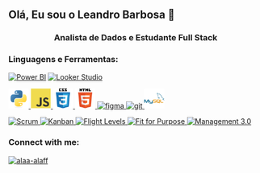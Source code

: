 ## Olá, Eu sou o Leandro Barbosa 👋

<h3 align="center">Analista de Dados e Estudante Full Stack</h3>

<h3 align="left">Linguagens e Ferramentas:</h3>
<p align="left"> 
<a href="https://powerbi.microsoft.com/" target="_blank"> <img src="https://upload.wikimedia.org/wikipedia/commons/c/cf/New_Power_BI_Logo.svg" alt="Power BI" width="40" height="40"/></a>
<a href="https://lookerstudio.google.com/" target="_blank"><img src="https://www.gstatic.com/analytics-lego/svg/ic_looker_studio.svg" alt="Looker Studio" width="40" height="40"/ </a>

<a href="https://www.python.org/" target="_blank"><img src="https://raw.githubusercontent.com/devicons/devicon/master/icons/python/python-original.svg" alt="Python" width="40" height="40"/> </a> 
<a href="https://developer.mozilla.org/en-US/docs/Web/JavaScript" target="_blank"> <img src="https://raw.githubusercontent.com/devicons/devicon/master/icons/javascript/javascript-original.svg" alt="javascript" width="40" height="40"/> </a>
<a href="https://www.w3schools.com/css/" target="_blank"> <img src="https://raw.githubusercontent.com/devicons/devicon/master/icons/css3/css3-original-wordmark.svg" alt="css3" width="40" height="40"/> </a> </a>
<a href="https://www.w3.org/html/" target="_blank"> <img src="https://raw.githubusercontent.com/devicons/devicon/master/icons/html5/html5-original-wordmark.svg" alt="html5" width="40" height="40"/> </a>
<a href="https://www.figma.com/" target="_blank"> <img src="https://www.vectorlogo.zone/logos/figma/figma-icon.svg" alt="figma" width="40" height="40"/> </a> 
<a href="https://git-scm.com/" target="_blank"> <img src="https://www.vectorlogo.zone/logos/git-scm/git-scm-icon.svg" alt="git" width="40" height="40"/> </a>
<a href="https://www.mysql.com/" target="_blank"><img src="https://raw.githubusercontent.com/devicons/devicon/master/icons/mysql/mysql-original-wordmark.svg" alt="MySQL" width="40" height="40"/> </a>

<a href="https://www.scrum.org/" target="_blank"><img src="https://scrumorg-website-prod.s3.amazonaws.com/drupal/inline-images/2022-09/asset_44psmi_0.png" alt="Scrum" width="40" height="40"/> </a>
<a href="https://kanbanize.com/kanban-resources/getting-started/what-is-kanban" target="_blank"> 
  <img src="https://br.k21.global/wp-content/uploads/2021/09/kanban-management-professional-kmpii.png" alt="Kanban" width="40" height="40"/> </a>
<a href="https://www.flightlevels.io/" target="_blank"> 
  <img src="https://br.k21.global/wp-content/uploads/2021/07/flight-levels-system-architecture-flsa-2.png" alt="Flight Levels" width="40" height="40"/> 
</a>
<a href="https://fitforpurposeframework.org/" target="_blank"><img src="https://br.k21.global/wp-content/uploads/2020/12/cxp_badges_kanban_f4p-1.png" alt="Fit for Purpose" width="40" height="40"/> </a>
<a href="https://management30.com/" target="_blank"> 
  <img src="https://management30.com/wp-content/themes/m30/images/m30-logo.png" alt="Management 3.0" width="40" height="40"/> 
</a>


<h3 align="left">Connect with me:</h3>
<p align="left">
<a href="https://www.linkedin.com/in/leandro-barbosa-de-lurde-aba337198/" target="blank"><img align="center" src="https://raw.githubusercontent.com/rahuldkjain/github-profile-readme-generator/master/src/images/icons/Social/linked-in-alt.svg" alt="alaa-alaff" height="30" width="40" /></a>
</p>



